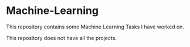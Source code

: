 # Machine-Learning

This repository contains some Machine Learning Tasks I have worked on.

This repository does not have all the projects.
